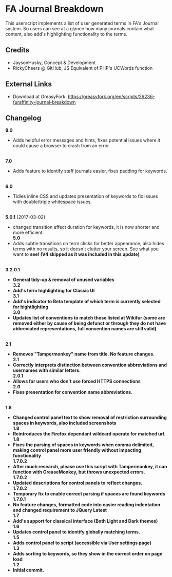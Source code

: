 FA Journal Breakdown
=========

This userscript implements a list of user generated terms in FA's Journal system. So users can see at a glance how many journals contain what content, also add's highlighting functionality to the terms.


## Credits
- JaysonHusky, Concept & Development
- RickyCheers @ GitHub, JS Equivalent of PHP's UCWords function

## External Links
- Download at GreasyFork: https://greasyfork.org/en/scripts/26236-furaffinity-journal-breakdown

## Changelog




<b>8.0</b> <br/>
- Adds helpful error messages and hints, fixes potential issues where it could cause a browser to crash from an error.<br/><br/>

<b>7.0</b> <br/>
- Adds feature to identify staff journals easier, fixes padding for keywords.<br/><br/>

<b>6.0</b> <br/>
- Tidies inline CSS and updates presentation of keywords to fix issues with double/triple whitespace issues.<br/><br/>

<b>5.0.1</b>  (2017-03-02)<br/>
- changed transition effect duration for keywords, it is now shorter and more efficient.<br/>
<b>5.0</b> <br/>
- Adds subtle transitions on term clicks for better appearance, also hides terms with no results, so it doesn't clutter your screen. See what you want to <b>see! (V4 skipped as it was included in this update)<br/><br/>

<b>3.2.0.1</b> <br/>
- General tidy-up & removal of unused variables<br/>
<b>3.2</b> <br/>
- Add's term highlighting for Classic UI<br/>
<b>3.1</b> <br/>
- Add's indicator to Beta template of which term is currently selected for hightlighting<br/>
<b>3.0</b> <br/>
- Updates list of conventions to match those listed at Wikifur (some are removed either by cause of being defunct or through they do not have abbreviated representations, full convention names are still valid)<br/><br/>

<b>2.1</b> <br/>
- Removes "Tampermonkey" name from title. No feature changes.<br/>
<b>2.1</b> <br/>
- Correctly interprets distinction between convention abbreviations and usernames with similar letters.<br/>
<b>2.0.1</b> <br/>
- Allows for users who don't use forced HTTPS connections<br/>
<b>2.0</b> <br/>
- Fixes presentation for convention name abbreviations.<br/><br/>

<b>1.8</b> <br/>
- Changed control panel text to show removal of restriction surrounding spaces in keywords, also included screenshots<br/>
<b>1.8</b> <br/>
- Reintroduces the Firefox dependant wildcard operate for matched url.<br/>
<b>1.8</b> <br/>
- Fixes the parsing of spaces in keywords when comma delimited, making control panel more user friendly without impacting functionality<br/>
<b>1.7.0.2</b> <br/>
- After much research, please use this script with Tampermonkey, it can function with GreaseMonkey, but throws unexpected errors.<br/>
<b>1.7.0.2</b> <br/>
- Updated descriptions for control panels to reflect changes.<br/>
<b>1.7.0.2</b> <br/>
- Temporary fix to enable correct parsing if spaces are found keywords<br/>
<b>1.7.0.1</b> <br/>
- No feature changes, formatted code into easier reading indentation and changed requirement to JQuery Latest<br/>
<b>1.7</b> <br/>
- Add's support for classical interface (Both Light and Dark themes)<br/>
<b>1.6</b> <br/>
- Updates control panel to identify globally matching terms.<br/>
<b>1.5</b> <br/>
- Adds control panel to script (accessible via User settings page)<br/>
<b>1.3</b><br/>
- Adds sorting to keywords, so they show in the correct order on page load<br/>
<b>1.2</b><br/>
- Initial commit.